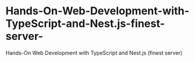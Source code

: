 # Hands-On-Web-Development-with-TypeScript-and-Nest.js-finest-server-
Hands-On Web Development with TypeScript and Nest.js (finest server)
